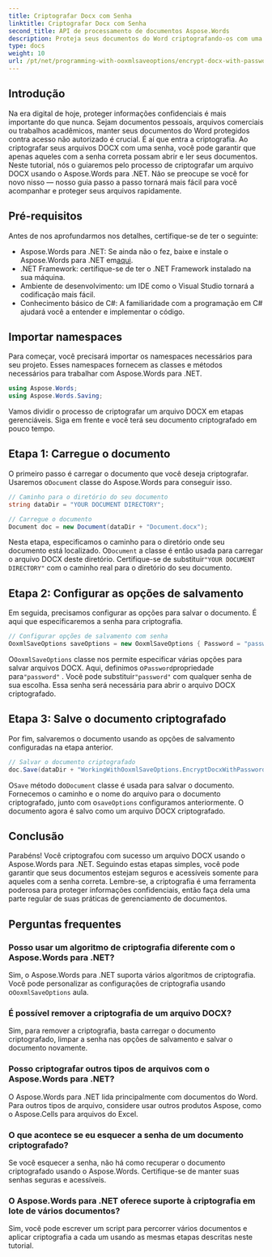 ```yaml
---
title: Criptografar Docx com Senha
linktitle: Criptografar Docx com Senha
second_title: API de processamento de documentos Aspose.Words
description: Proteja seus documentos do Word criptografando-os com uma senha usando o Aspose.Words para .NET. Siga nosso guia passo a passo para proteger suas informações confidenciais.
type: docs
weight: 10
url: /pt/net/programming-with-ooxmlsaveoptions/encrypt-docx-with-password/
---
```

## Introdução

Na era digital de hoje, proteger informações confidenciais é mais importante do que nunca. Sejam documentos pessoais, arquivos comerciais ou trabalhos acadêmicos, manter seus documentos do Word protegidos contra acesso não autorizado é crucial. É aí que entra a criptografia. Ao criptografar seus arquivos DOCX com uma senha, você pode garantir que apenas aqueles com a senha correta possam abrir e ler seus documentos. Neste tutorial, nós o guiaremos pelo processo de criptografar um arquivo DOCX usando o Aspose.Words para .NET. Não se preocupe se você for novo nisso — nosso guia passo a passo tornará mais fácil para você acompanhar e proteger seus arquivos rapidamente.

## Pré-requisitos

Antes de nos aprofundarmos nos detalhes, certifique-se de ter o seguinte:

-  Aspose.Words para .NET: Se ainda não o fez, baixe e instale o Aspose.Words para .NET em[aqui](https://releases.aspose.com/words/net/).
- .NET Framework: certifique-se de ter o .NET Framework instalado na sua máquina.
- Ambiente de desenvolvimento: um IDE como o Visual Studio tornará a codificação mais fácil.
- Conhecimento básico de C#: A familiaridade com a programação em C# ajudará você a entender e implementar o código.

## Importar namespaces

Para começar, você precisará importar os namespaces necessários para seu projeto. Esses namespaces fornecem as classes e métodos necessários para trabalhar com Aspose.Words para .NET.

```csharp
using Aspose.Words;
using Aspose.Words.Saving;
```

Vamos dividir o processo de criptografar um arquivo DOCX em etapas gerenciáveis. Siga em frente e você terá seu documento criptografado em pouco tempo.

## Etapa 1: Carregue o documento

 O primeiro passo é carregar o documento que você deseja criptografar. Usaremos o`Document` classe do Aspose.Words para conseguir isso.

```csharp
// Caminho para o diretório do seu documento
string dataDir = "YOUR DOCUMENT DIRECTORY";  

// Carregue o documento
Document doc = new Document(dataDir + "Document.docx");
```

 Nesta etapa, especificamos o caminho para o diretório onde seu documento está localizado. O`Document` a classe é então usada para carregar o arquivo DOCX deste diretório. Certifique-se de substituir`"YOUR DOCUMENT DIRECTORY"` com o caminho real para o diretório do seu documento.

## Etapa 2: Configurar as opções de salvamento

Em seguida, precisamos configurar as opções para salvar o documento. É aqui que especificaremos a senha para criptografia.

```csharp
// Configurar opções de salvamento com senha
OoxmlSaveOptions saveOptions = new OoxmlSaveOptions { Password = "password" };
```

O`OoxmlSaveOptions` classe nos permite especificar várias opções para salvar arquivos DOCX. Aqui, definimos o`Password`propriedade para`"password"` . Você pode substituir`"password"` com qualquer senha de sua escolha. Essa senha será necessária para abrir o arquivo DOCX criptografado.

## Etapa 3: Salve o documento criptografado

Por fim, salvaremos o documento usando as opções de salvamento configuradas na etapa anterior.

```csharp
// Salvar o documento criptografado
doc.Save(dataDir + "WorkingWithOoxmlSaveOptions.EncryptDocxWithPassword.docx", saveOptions);
```

O`Save` método do`Document` classe é usada para salvar o documento. Fornecemos o caminho e o nome do arquivo para o documento criptografado, junto com o`saveOptions` configuramos anteriormente. O documento agora é salvo como um arquivo DOCX criptografado.

## Conclusão

Parabéns! Você criptografou com sucesso um arquivo DOCX usando o Aspose.Words para .NET. Seguindo estas etapas simples, você pode garantir que seus documentos estejam seguros e acessíveis somente para aqueles com a senha correta. Lembre-se, a criptografia é uma ferramenta poderosa para proteger informações confidenciais, então faça dela uma parte regular de suas práticas de gerenciamento de documentos.

## Perguntas frequentes

### Posso usar um algoritmo de criptografia diferente com o Aspose.Words para .NET?

Sim, o Aspose.Words para .NET suporta vários algoritmos de criptografia. Você pode personalizar as configurações de criptografia usando o`OoxmlSaveOptions` aula.

### É possível remover a criptografia de um arquivo DOCX?

Sim, para remover a criptografia, basta carregar o documento criptografado, limpar a senha nas opções de salvamento e salvar o documento novamente.

### Posso criptografar outros tipos de arquivos com o Aspose.Words para .NET?

O Aspose.Words para .NET lida principalmente com documentos do Word. Para outros tipos de arquivo, considere usar outros produtos Aspose, como o Aspose.Cells para arquivos do Excel.

### O que acontece se eu esquecer a senha de um documento criptografado?

Se você esquecer a senha, não há como recuperar o documento criptografado usando o Aspose.Words. Certifique-se de manter suas senhas seguras e acessíveis.

### O Aspose.Words para .NET oferece suporte à criptografia em lote de vários documentos?

Sim, você pode escrever um script para percorrer vários documentos e aplicar criptografia a cada um usando as mesmas etapas descritas neste tutorial.
